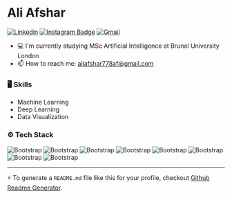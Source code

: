 # Ali Afshar



[![Linkedin](https://img.shields.io/badge/-LinkedIn-blue?style=flat&logo=Linkedin&logoColor=white)](https://www.linkedin.com/in/ali-afshar-572250244/)
[![Instagram Badge](https://img.shields.io/badge/-Instagram-purple?logo=instagram&logoColor=white&link=https://instagram.com/aliafshar7/)](https://www.instagram.com/aliafshar7)
[![Gmail](https://img.shields.io/badge/-Gmail-c14438?style=flat&logo=Gmail&logoColor=white)](mailto:aliafshar778af@gmail.com)



- 💻 I'm currently studying MSc Artificial Intelligence at Brunel University London
- 📫 How to reach me: aliafshar778af@gmail.com


### 🖥 Skills

- Machine Learning
- Deep Learning
- Data Visualization
### ⚙️ Tech Stack

![Bootstrap](https://img.shields.io/badge/-Python-05122A?style=flat-square&logo=Python&color=353535) ![Bootstrap](https://img.shields.io/badge/-TensorFlow-05122A?style=flat-square&logo=TensorFlow&color=353535) ![Bootstrap](https://img.shields.io/badge/-PyTorch-05122A?style=flat-square&logo=PyTorch&color=353535) ![Bootstrap](https://img.shields.io/badge/-Scikit%20Learn-05122A?style=flat-square&logo=Scikit-Learn&color=353535) ![Bootstrap](https://img.shields.io/badge/-Pandas-05122A?style=flat-square&logo=Pandas&color=353535) ![Bootstrap](https://img.shields.io/badge/-Numpy-05122A?style=flat-square&logo=Numpy&color=353535) ![Bootstrap](https://img.shields.io/badge/-Matplotlib-05122A?style=flat-square&logo=Matplotlib&color=353535) ![Bootstrap](https://img.shields.io/badge/-Visual%20Studio%20Code-05122A?style=flat-square&logo=Visual-Studio-Code&color=353535)




---
:zap: To generate a `README.md` file like this for your profile, checkout [Github Readme Generator](https://hejazizo-github-profile-readme-srcstreamlit-app-i6skm7.streamlit.app/).
